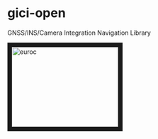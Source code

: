 # gici-open
GNSS/INS/Camera Integration Navigation Library

<a href="https://youtu.be/dAczU-7r85U" target="_blank"><img src="http://img.youtube.com/vi/mv_9snb_bKs/0.jpg" 
alt="euroc" width="240" height="180" border="10" /></a>
